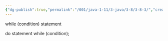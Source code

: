 ```yaml
---
{"dg-publish":true,"permalink":"/001/java-1-11/3-java/3-8/3-8-3/","created":"2024-04-17T15:50:40.685+08:00","updated":"2024-06-01T10:44:26.406+08:00"}
---
```


while (condition) statement

do statement while (condition);